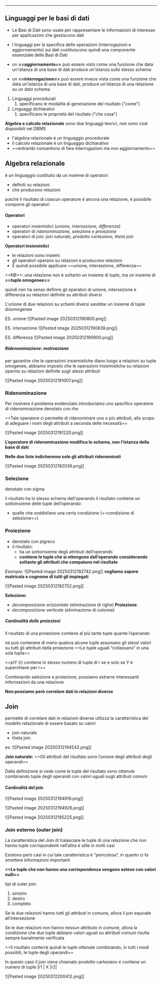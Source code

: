***
## Linguaggi per le basi di dati

- Le Basi di Dati sono usate per rappresentare le informazioni di interesse per applicazioni che gestiscono dati
- I linguaggi per la specifica delle operazioni (interrogazioni e aggiornamento) sui dati costituiscono quindi una componente essenziale delle Basi di Dati


- un **==aggiornamento==** può essere visto come una funzione che data un'istanza di una base di dati produce un'istanza sullo stesso schema
- un **==interrogazione==** può essere invece vista come una funzione che data un'istanza di una base di dati, produce un'istanza di una relazione su un dato schema


1. Linguaggi procedurali
    1. specificano le modalità di generazione del risultato ("come")
2. Linguaggi dichiarativi
    1. specificano le proprietà del risultato ("che cosa")


**Algebra e calcolo relazionale** sono due linguaggi teorici, non sono cioè disponibili nei DBMS
- l'algebra relazionale è un linguaggio procedurale
- il calcolo relazionale è un linguaggio dichiarativo
- ==entrambi consentono di fare interrogazioni ma non aggiornamento==

## Algebra relazionale

è un linguaggio costituito da un insieme di operatori
- definiti su relazioni
- che producono relazioni

poiché il risultato di ciascun operatore è ancora una relazione, è possibile comporre gli operatori

#### Operatori

- operatori insiemistici (*unione, intersezione, differenza*)
- operatori di *ridenominazione, selezione e proiezione*
- operatori di join: *join naturale, prodotto cartesiano, theta join*


**Operatori insiemistici**

- le relazioni sono insiemi
- gli operatori operano su relazioni e producono relazioni
- È quindi possibile applicare ==unione, intersezione, differenza==

==NB==: una relazione non è soltanto un insieme di tuple, ma un insieme di **==tuple omogenee==**

quindi non ha senso definire gli operatori di unione, intersezione e differenza su relazioni definite su attributi diversi

L'unione di due relazioni su schemi diversi sarebbe un insieme di tuple disomogenee


ES. unione
![[Pasted image 20250312190800.png]]


ES. intersezione
![[Pasted image 20250312190839.png]]


ES. differenza
![[Pasted image 20250312190900.png]]




##### Ridenominazione: motivazione

per garantire che le operazioni insiemistiche diano luogo a relazioni su tuple omogenee, abbiamo imposto che le operazioni insiemistiche su relazioni operino su relazioni definite sugli stessi attributi


![[Pasted image 20250312191007.png]]

### Ridenominazione

Per risolvere il problema evidenziato introduciamo uno specifico operatore di ridenominazione denotato con rho

==Tale operatore ci permette di ridenominare uno o più attributi, allo scopo di adeguare i nomi degli attributi a seconda delle necessità==

![[Pasted image 20250312191220.png]]

**L’operatore di ridenominazione modifica lo schema, non l’istanza della base di dati**

**Nelle due liste indicheremo solo gli attributi ridenominati**

![[Pasted image 20250312192036.png]]




### Selezione

denotato con sigma

il risultato ha lo stesso schema dell'operando 
il risultato contiene un sottoinsieme delle tuple dell’operando:
- quelle che soddisfano una certa condizione (==condizione di selezione==)



### Proiezione

- denotato con pigreco
- il risultato:
    - ha un sottoinsieme degli attributi dell’operando
    - **contiene le tuple che si ottengono dall’operando considerando soltanto gli attributi che compaiono nel risultato**

*Esempio:*
![[Pasted image 20250312192742.png]]
**vogliamo sapere matricola e cognome di tutti gli impiegati**

![[Pasted image 20250312192752.png]]


**Selezione:**
- *decomposizione orizzontale* (eliminazione di righe)
**Proiezione**:
- *decomposizione verticale* (eliminazione di colonne)


##### Cardinalità delle proiezioni

Il risultato di una proiezione contiene al più tante tuple quante l’operando

ne può contenere di meno qualora alcune tuple assumano gli stessi valori su tutti gli attributi della proiezione
==Le tuple uguali “collassano” in una sola tupla==


==piY (r) contiene lo stesso numero di tuple di r se e solo se Y è superchiave per r==


Combinando selezione e proiezione, possiamo estrarre interessanti informazioni da una relazione 

**Non possiamo però correlare dati in relazioni diverse**

## Join

permette di correlare dati in relazioni diverse
utilizza la caratteristica del modello relazionale di essere basato su valori

- join naturale
- theta join

es.
![[Pasted image 20250312194542.png]]

**Join naturale:**
==Gli attributi del risultato sono l’unione degli attributi degli operandi==

Dalla definizione si vede come le tuple del risultato sono ottenute combinando tuple degli operandi con valori uguali sugli attributi comuni


#### Cardinalità del join

![[Pasted image 20250312194916.png]]

![[Pasted image 20250312194926.png]]

![[Pasted image 20250312195225.png]]


### Join esterno (outer join)

La caratteristica del Join di tralasciare le tuple di una relazione che non hanno tuple corrispondenti nell’altra è utile in molti casi

Esistono però casi in cui tale caratteristica è “pericolosa”, in quanto ci fa omettere informazioni importanti


**==Le tuple che non hanno una corrispondenza vengono estese con valori nulli==**


tipi di outer join:
1. sinistro
2. destro
3. completo

Se le due relazioni hanno tutti gli attributi in comune, allora il join equivale all’intersezione

Se le due relazioni non hanno nessun attributo in comune, allora la condizione che due tuple abbiano valori uguali su attributi comuni risulta sempre banalmente verificata

==Il risultato conterrà quindi le tuple ottenute combinando, in tutti i modi possibili, le tuple degli operandi==

In questo caso il join viene chiamato prodotto cartesiano e contiene un numero di tuple |r1 | X |r2|

![[Pasted image 20250312200412.png]]

